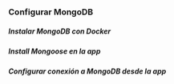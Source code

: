 ### Configurar MongoDB

##### Instalar MongoDB con Docker
##### Install Mongoose en la app
##### Configurar conexión a MongoDB desde la app